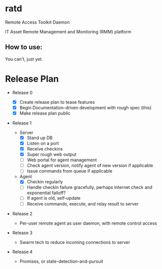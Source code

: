 # ratd
Remote Access Toolkit Daemon

IT Asset Remote Management and Monitoring (RMM) platform

How to use:
---
You can't, just yet.

# Release Plan
- Release 0
	- [x] Create release plan to tease features
	- [x] Begin Documentation-driven development with rough spec (this)
	- [x] Make release plan public

- Release 1
	- Server
        - [x] Stand up DB
        - [x] Listen on a port
        - [x] Receive checkins
        - [x] Super rough web output
        - [ ] Web portal for agent management
        - [ ] Check agent version, notify agent of new version if applicable
        - [ ] Issue commands from queue if applicable
	- Agent
        - [x] Checkin regularly
        - [ ] Handle checkin failure gracefully, perhaps internet check and exponential falloff? 
        - [ ] If agent is old, self-update
        - [ ] Receive commands, execute, and relay result to server

- Release 2
	- Per-user remote agent as user daemon, with remote control access

- Release 3
	- Swarm tech to reduce incoming connections to server

- Release 4
	- Promises, or state-detection-and-pursuit
